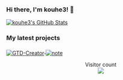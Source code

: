 ### Hi there, I'm kouhe3! 👋

<a href="https://github.com/kouhe3">
  <img src="https://github-readme-stats.wegfan.vercel.app/api?username=kouhe3&show_icons=true&count_private=true&include_all_commits=true&theme=dark" alt="kouhe3's GitHub Stats" />
</a>

### My latest projects

<a href="https://github.com/kouhe3/GTD-Creator">
  <img align="middle" src="https://github-readme-stats.wegfan.vercel.app/api/pin/?username=kouhe3&repo=GTD-Creator&theme=dark" alt="GTD-Creator" />
</a>
<a href="https://github.com/kouhe3/note">
  <img align="middle" src="https://github-readme-stats.wegfan.vercel.app/api/pin/?username=kouhe3&repo=note&theme=dark" alt="note" />
</a>
<p align="center"> 
  Visitor count<br>
  <img src="https://profile-counter.glitch.me/kouhe3/count.svg" />
</p>

